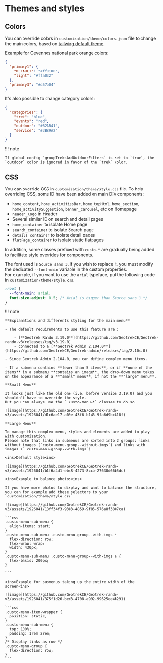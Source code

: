 # Themes and styles

## Colors

You can override colors in `customization/theme/colors.json` file to change the main colors, based on [tailwing default theme](https://github.com/GeotrekCE/Geotrek-rando-v3/blob/main/frontend/tailwind.config.js).

Example for Cevennes national park orange colors:

```json
{
  "primary1": {
    "DEFAULT": "#ff9100",
    "light": "#ffa032"
  },
  "primary3": "#d57b04"
}
```

It's also possible to change category colors :

```json
{
  "categories": {
    "trek": "blue",
    "events": "red",
    "outdoor": "#62AB41",
    "service": "#3B89A2"
  }
}
```
!!! note

    If global config `groupTreksAndOutdoorFilters` is set to `true`, the `outdoor` color is ignored in favor of the `trek` color.

## CSS

You can override CSS in `customization/theme/style.css` file. To help overriding CSS, some ID have been added on main DIV components:

- `home_content`, `home_activitiesBar`, `home_topHtml`, `home_section`, `home_activitySuggestion`, `banner_carousel`, etc on Homepage
- `header_logo` in Header
- Several similar ID on search and detail pages
- `home_container` to isolate Home page
- `search_container` to isolate Search page
- `details_container` to isolate detail pages
- `flatPage_container` to isolate static flatpages

In addition, some classes prefixed with `custo-*` are gradually being added to facilitate style overrides for components.

The font used is `Source sans 3`. If you wish to replace it, you must modify the
dedicated `--font-main` variable in the custom properties.  
For example, if you want to use the `arial` typeface, put the following code in
`customization/theme/style.css`.

```css
:root {
  --font-main: arial;
  font-size-adjust: 0.5; /* Arial is bigger than Source sans 3 */
}
```

!!! note
    
    **Explanations and differents styling for the main menu**

    - The default requirements to use this feature are :

        - [**Geotrek Rando 3.19.0**](https://github.com/GeotrekCE/Geotrek-rando-v3/releases/tag/v3.19.0)
        - connected to a [**Geotrek Admin 2.104.0**](https://github.com/GeotrekCE/Geotrek-admin/releases/tag/2.104.0)

    - Since Geotrek Admin 2.104.0, you can define complex menu items. 

    - If a submenu contains **fewer than 5 items**, or if **none of the items** in a submenu **contains an image**, the drop-down menu takes on the appearance of a **"small" menu**, if not the **"large" menu**. 

    **Small Menu**

    It looks just like the old one (i.e. before version 3.19.0) and you shouldn't have to override the style. 
    But you can always use the `.custo-menu-*` classes to do so. 

    ![image](https://github.com/GeotrekCE/Geotrek-rando-v3/assets/1926041/d1c6ae17-a09e-43f6-b146-9fa6d9bc818f)

    **Large Menu**

    To manage this complex menu, styles and elements are added to play with customization.
    Please note that links in submenus are sorted into 2 groups: links without images (`custo-menu-group--without-imgs`) and links with images (`.custo-menu-group--with-imgs`). 

    <ins>Default style<ins>

    ![image](https://github.com/GeotrekCE/Geotrek-rando-v3/assets/1926041/b1f6a4d1-eb48-4273-8ccb-27630d66b5dc)

    <ins>Example to balance photos<ins>

    If you have more photos to display and want to balance the structure, you can for example add these selectors to your `customization/theme/style.css`.

    ![image](https://github.com/GeotrekCE/Geotrek-rando-v3/assets/1926041/18ff34f3-9383-4859-9f85-576a8f3807ca)

    ```css
    .custo-menu-sub-menu {
      align-items: start;
    }
    .custo-menu-sub-menu .custo-menu-group--with-imgs {
      flex-direction: row;
      flex-wrap: wrap;
      width: 430px;
    }
    .custo-menu-sub-menu .custo-menu-group--with-imgs a {
      flex-basis: 200px;
    }

    ```

    <ins>Example for submenus taking up the entire width of the screen<ins>

    ![image](https://github.com/GeotrekCE/Geotrek-rando-v3/assets/1926041/375f1d26-bed3-4708-a992-99625ee4b291)

    ```css
    .custo-menu-item-wrapper {
      position: static;
    }
    .custo-menu-sub-menu {
      top: 100%;
      padding: 1rem 2rem;
    }
    /* Display links as row */
    .custo-menu-group {
      flex-direction: row;
    }
    ```

